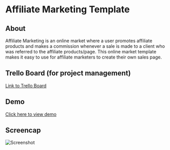 # Affiliate Marketing Template

## About
Affiliate Marketing is an online market where a user promotes affiliate products and makes a commission whenever a sale is made to a client who was referred to the affiliate products/page.  This online market template makes it easy to use for affiliate marketers to create their own sales page.

## Trello Board (for project management)
[Link to Trello Board](https://trello.com/b/LT49zon7/affiliatemarketing/)

## Demo
[Click here to view demo](https://natgonzalezrosa.github.io/affiliateMarketing/)

## Screencap
![Screenshot](/assets/images/screenshot.png)
